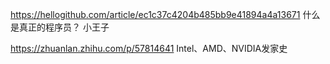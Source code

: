 https://hellogithub.com/article/ec1c37c4204b485bb9e41894a4a13671  什么是真正的程序员？ 小王子  

https://zhuanlan.zhihu.com/p/57814641  Intel、AMD、NVIDIA发家史
